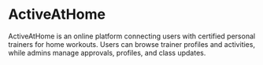 # ActiveAtHome
ActiveAtHome is an online platform connecting users with certified personal trainers for home workouts. Users can browse trainer profiles and activities, while admins manage approvals, profiles, and class updates.
